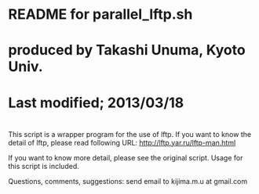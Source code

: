 #
# README for parallel_lftp.sh
#
# produced by Takashi Unuma, Kyoto Univ.
#
# Last modified; 2013/03/18
#

This script is a wrapper program for the use of lftp. 
If you want to know the detail of lftp, please read following URL: http://lftp.yar.ru/lftp-man.html
 
If you want to know more detail, please see the original script. 
Usage for this script is included.

Questions, comments, suggestions:  send email to kijima.m.u at gmail.com
